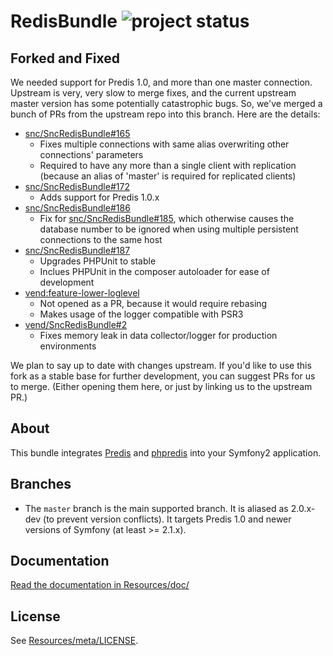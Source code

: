# RedisBundle ![project status](http://stillmaintained.com/snc/SncRedisBundle.png) #

## Forked and Fixed ##

We needed support for Predis 1.0, and more than one master connection. Upstream is very, very slow to merge fixes, and the current upstream master version has some potentially catastrophic bugs. So, we've merged a bunch of PRs from the upstream repo into this branch. Here are the details:

* [snc/SncRedisBundle#165](https://github.com/snc/SncRedisBundle/pull/165)
  * Fixes multiple connections with same alias overwriting other connections' parameters
  * Required to have any more than a single client with replication (because an alias of 'master' is required for replicated clients)
* [snc/SncRedisBundle#172](https://github.com/snc/SncRedisBundle/pull/172)
  * Adds support for Predis 1.0.x
* [snc/SncRedisBundle#186](https://github.com/snc/SncRedisBundle/pull/186)
  * Fix for [snc/SncRedisBundle#185](https://github.com/snc/SncRedisBundle/issues/185), which otherwise causes the database number to be ignored when using multiple persistent connections to the same host
* [snc/SncRedisBundle#187](https://github.com/snc/SncRedisBundle/pull/187)
  * Upgrades PHPUnit to stable
  * Inclues PHPUnit in the composer autoloader for ease of development
* [vend:feature-lower-loglevel](https://github.com/snc/SncRedisBundle/compare/705abcc...vend:feature-lower-loglevel)
  * Not opened as a PR, because it would require rebasing
  * Makes usage of the logger compatible with PSR3
* [vend/SncRedisBundle#2](https://github.com/vend/SncRedisBundle/pull/2)
  * Fixes memory leak in data collector/logger for production environments

We plan to say up to date with changes upstream. If you'd like to use this fork as a stable base for further development, you can suggest PRs for us to merge. (Either opening them here, or just by linking us to the upstream PR.)

## About ##

This bundle integrates [Predis](https://github.com/nrk/predis) and [phpredis](https://github.com/nicolasff/phpredis) into your Symfony2 application.

## Branches ##

* The `master` branch is the main supported branch. It is aliased as 2.0.x-dev (to prevent version conflicts). It targets Predis 1.0 and newer versions of Symfony (at least >= 2.1.x).

## Documentation ##

[Read the documentation in Resources/doc/](https://github.com/snc/SncRedisBundle/blob/master/Resources/doc/index.md)

## License ##

See [Resources/meta/LICENSE](https://github.com/snc/SncRedisBundle/blob/master/Resources/meta/LICENSE).
